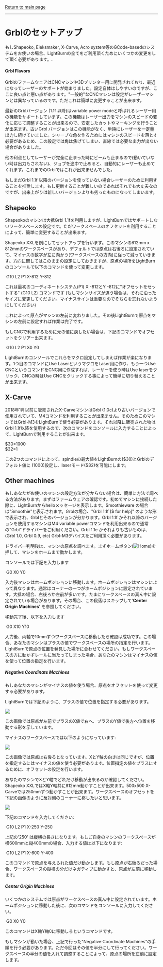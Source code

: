 [Return to main page](README.md)

----

# Grblのセットアップ

もしShapeoko, Eleksmaker,  X-Carve, Acro system等のGCode-basedのシステムをお使いの場合、LightBurnの全てをご利用頂くためにいくつかの変更をして頂く必要があります。.

#### Grbl Flavors

GrblのファームウェアはCNCマシンや3Dプリンター用に開発されており、最近になってレーザーのサポートが始まりました。設定自体はしやすいのですが、ここに良い点と悪い点があります。"一般的"なCNCマシンは設定がレーザーマシンとは異なっているのです。ただこれは簡単に変更することが出来ます。

最新のGrblバージョン (1.1f 以降)はvariable power modeと呼ばれるレーザー用の機能をサポートしています。この機能はレーザー出力をマシンのスピードの変化に応じて調整することが出来るので、安定したカットやマーキングを行うことが出来ます。古いGrbl バージョンはこの機能がなく、単純にレーザーを一定量出力し続けていました。シャープな角を作るためにはマシンのスピードを落とす必要があるため、この設定では角は焦げてしまい、直線では必要な出力が出ない場合がありました。

他の利点としてレーザーが完全に止まった時にビームも止まるので(動いていない時は出力もされない)、ジョブを途中で止めると、自動的にレーザーも止めてくれます。これまでのGrblではこれが出来ませんでした。

もしまだGrbl 1.1f 以降のバージョンを使っていない場合レーザーのために利用することを推奨します。もし更新することが難しいのであればそれでも大丈夫なのですが、出来上がりは新しいバージョンよりも劣ったものになってしまいます。



## Shapeoko

Shapeokoのマシンは大抵Grbl 1.1fを利用しますが、LightBurnではサポートしないワークスペースの設定です。ただワークスペースのオフセットを利用することによって、簡単に変更することが出来ます。

Shapeoko XXLを例にしてセットアップを行います。このマシンの812mm x 812mmのワークスペースがあり、デフォルトでは原点は右後ろに設定されていて、マイナスの数字が左に向かう(ワークスペースの方向)に従って減っていきます。方向に関してはこのままの設定にしておきますが、原点の場所をLightBurnのコンソールで以下のコマンドを使って変更します。

​	G10 L2 P1 X-812 Y-812

これは最初のコーディネートシステム(P1) X -812とY -812に"オフセットをセットする" (G10 L2)  コマンドです (もしマシンサイズが違う場合は、それに沿ったサイズに変更してください。マイナスサインは重要なのでそちらを忘れないようにしてください)

これによって原点がマシンの左前に変わりました。その後LightBurnで原点をマシンの左前に設定すれば作業は完了です。

もしCNCで利用するために元の値に戻したい場合は、下記のコマンドでオフセットをクリアー出来ます。

​	G10 L2 P1 X0 Y0

LightBurnのコンソールでこれらをマクロ設定してしまえば作業が楽になります。1つ目のコマンドにUse LaserというマクロをLaser用に作り、もう一つUse CNCというコマンドをCNC用に作成すれば、レーザーを使う時はUse laserをクリック、CNCの時はUse CNCをクリックする事によって簡単に切り替えることが出来ます。


## X-Carve

2018年1月以前に販売されたX-CarveマシンはGrbl (1.0c)より古いバージョンで使用されていて、M4コマンドを利用することが出来ません。そのためこのマシンではGrbl-M3をLightBurnで使う必要があります。それ以降に販売された物はGrbl 1.1f以降を使用するので、次のコマンドをコンソールに入力することによって、LightBurnで利用することが出来ます。

$30=1000<br>
$32=1

この2つのコマンドによって、spindleの最大値をLightBurnの(\$30)とGrblのデフォルト値に (1000)設定し、laserモード(\$32)を可能にします。



## Other machines

もしあなたがお使いのマシンの設定方法が分からない場合は、簡単に方法で調べる方法があります。まずはファームウェアの確認です。初めてマシンに接続した際に、LightBurnからhelloメッセージを表示します。Smoothieware の場合は"Smoothie"と表示されます。Grblの場合、"Grbl 1.1f [$ for help]" のような形で表示され、Grblとそのバージョンが分かります。Grbl 1.1f かそれ以降のバージョンを使用するマシンはM4 variable powerコマンドを利用出来るので通常の"Grbl"ドライバーをご利用ください。Grbl 1.1e かそれよりも古いものは、(Grbl 1.0, Grbl 0.9, etc) Grbl-M3デバイスをご利用頂く必要があります。

ドライバー判明後は、マシンの原点を調べます。まずホームボタン(![Home](img/home.png))を押して、マシンをホームまで動かします。

コンソールでは下記を入力します

​	G0 X0 Y0

入力後マシンはホームポジションに移動します。ホームポジションはマシンによって異なります。通常はコーナーの一つがホームポジションに設定されています。大抵の場合、右後ろか左前が多いです。たまにワークスペースの真ん中に設定されている場合があります。その場合、この段落はスキップして'**Center Origin Machines**' を参照してください。

移動完了後、以下を入力します

​	G0 X10 Y10

入力後、両軸で10mmずつワークスペースに移動したら確認は成功です。この場合、あなたのマシンはプラスの値でワークスペースの場所の指定を行います。LightBurnで原点の位置を発見した場所に合わせてください。もしワークスペースの方に動かずレールに当たってしまった場合、あなたのマシンはマイナスの値を使って位置の指定を行います。

##### Negative Coordinate Machines

もしあなたのマシンがマイナスの値を使う場合、原点をオフセットを使って変更する必要があります。

LightBurnでは下記のように、プラスの値で位置を指定する必要があります。

![](img/PositiveWorkspace.png)

この画像では原点が左前でプラスのX値で右へ、プラスのY値で後方へ位置を移動する形を示しています。

マイナスのワークスペースでは以下のようになっています:

![](img/NegativeWorkspace.png)

この画像では原点は右後ろとなっています。XとY軸の向きは同じですが、位置を指定するにはマイナスの値を使う必要があります。位置指定の値をプラスにするために、オフセットの設定を行います。

あなたのマシンでXとY軸でどれだけ移動が出来るのか確認してください。Shapeoko XXLではX軸Y軸共に812mm動かすことが出来ます。500x500 X-Carveでは250mmずつ動かすことが出来ます。ワークスペースのオフセットを下記の画像のように反対側のコーナーに移したいと思います。

![](img/WorkspaceOffset.png)

下記のコマンドを入力してください:

​	G10 L2 P1 X-250 Y-250

上記の'250' は縦横の長さになります。もしご自身のマシンのワークスペースが横600mmと縦400mmの場合、入力する値は以下になります:

​	G10 L2 P1 X-600 Y-400

このコマンドで原点を与えられた値だけ動かします。もし原点が右後ろだった場合、ワークスペースの縦横の分だけネガティブに動かすと、原点が左前に移動します。



##### Center Origin Machines

いくつかのシステムでは原点がワークスペースの真ん中に設定されています。ホームポジションに移動した後に、次のコマンドをコンソールに入力してください。

​	G0 X0 Y0

このコマンドはX軸Y軸0に移動しろというコマンドです。

もしマシンが動いた場合、上記で行った"Negative Coordinate Machines"の手順を行う必要があります。ただ今回はその値を半分にして行ってください。ワークスペースの半分の値を入れて調整することによって、原点の場所を左前に設定します。
